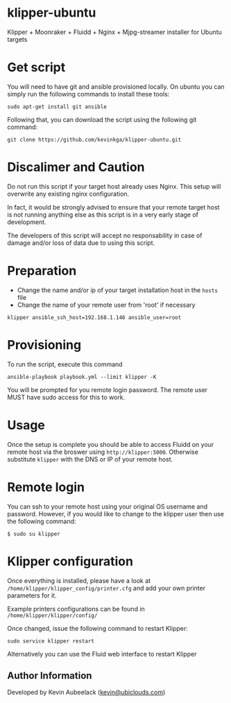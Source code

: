 # klipper-ubuntu
Klipper + Moonraker + Fluidd + Nginx +  Mjpg-streamer installer for Ubuntu targets

# Get script
You will need to have git and ansible provisioned locally. On ubuntu you can simply run the following commands to install these tools:
```shell
sudo apt-get install git ansible
```
Following that, you can download the script using the following git command:
```shell
git clone https://github.com/kevinkga/klipper-ubuntu.git
```

# Discalimer and Caution
Do not run this script if your target host already uses Nginx. This setup will overwrite any existing nginx configuration.

In fact, it would be strongly advised to ensure that your remote target host is not running anything else as this script is in a very early stage of development. 

The developers of this script will accept no responsability in case of damage and/or loss of data due to using this script.

# Preparation
- Change the name and/or ip of your target installation host in the `hosts` file
- Change the name of your remote user from 'root' if necessary
```
klipper ansible_ssh_host=192.168.1.146 ansible_user=root
```

# Provisioning
To run the script, execute this command
```shell
ansible-playbook playbook.yml --limit klipper -K
```
You will be prompted for you remote login password. The remote user MUST have sudo access for this to work.

# Usage
Once the setup is complete you should be able to access Fluidd on your remote host via the broswer using `http://klipper:5000`. Otherwise substitute `klipper` with the DNS or IP of your remote host.

# Remote login
You can ssh to your remote host using your original OS username and password. However, if you would like to change to the klipper user then use the following command:
````shell
$ sudo su klipper
````

# Klipper configuration
Once everything is installed, please have a look at ```/home/klipper/klipper_config/printer.cfg``` and add your own printer parameters for it.

Example printers configurations can be found in ```/home/klipper/klipper/config/```

Once changed, issue the following command to restart Klipper:
```shell
sudo service klipper restart
```

Alternatively you can use the  Fluid web interface to restart Klipper

Author Information
------------------
Developed by Kevin Aubeelack (kevin@ubiclouds.com)
